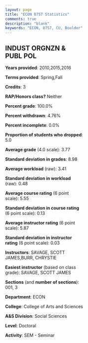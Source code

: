 ```yaml
---
layout: page
title: "ECON 8757 Statistics"
comments: true
description: "blank"
keywords: "ECON, 8757, CU, Boulder"
--- 
```

<head>
<script src="https://ajax.googleapis.com/ajax/libs/jquery/2.1.3/jquery.min.js"></script>
<script src="https://dl.dropboxusercontent.com/s/pc42nxpaw1ea4o9/highcharts.js?dl=0"></script>
<!-- <script src="../assets/js/highcharts.js"></script> -->
<style type="text/css">@font-face {
	font-family: "Bebas Neue";
	src: url(https://www.filehosting.org/file/details/544349/BebasNeue%20Regular.otf) format("opentype");
	}
	h1.Bebas { 
		font-family: "Bebas Neue", Verdana, Tahoma;
	}
</style>
</head>
<body>
	<div id="container" style="float: right; width: 45%; height: 88%; margin-left: 2.5%; margin-right: 2.5%;"></div>
	<script language="JavaScript">
		$(document).ready(function() {
		var chart = {type: 'column'};
		var title = {text: 'Grade Distribution'};
		var xAxis = {categories: ['A','B','C','D','F'],crosshair: true};
		var yAxis = {min: 0,title: {text: 'Percentage'}};
		var tooltip = {headerFormat: '<center><b><span style="font-size:20px">{point.key}</span></b></center>',
		               pointFormat: '<td style="padding:0"><b>{point.y:.1f}%</b></td>',
		               footerFormat: '</table>',shared: true,useHTML: true};
		var plotOptions = {column: {pointPadding: 0.0,borderWidth: 0}};  
		var credits = {enabled: false};var series= [{name: 'Percent',data: [89.47,10.53,0.0,0.0,0.0,]}];
		var json = {};
		json.chart = chart;
		json.title = title;
		json.tooltip = tooltip;
		json.xAxis = xAxis;
		json.yAxis = yAxis;  
		json.series = series;
		json.plotOptions = plotOptions;  
		json.credits = credits;
		$('#container').highcharts(json);
	});
	</script>
</body>
			   
## INDUST ORGNZN & PUBL POL

**Years provided**: 2010,2015,2016

**Terms provided**: Spring,Fall

**Credits**: 3

**RAP/Honors class?** Neither

**Percent grade**: 100.0%

**Percent withdrawn**: 4.76%

**Percent incomplete**: 0.0%

**Proportion of students who dropped**: 5.0

**Average grade** (4.0 scale): 3.77

**Standard deviation in grades**: 8.98

**Average workload** (raw): 3.41

**Standard deviation in workload** (raw): 0.48

**Average course rating** (6 point scale): 5.55

**Standard deviation in course rating** (6 point scale): 0.13

**Average instructor rating** (6 point scale): 5.87

**Standard deviation in instructor rating** (6 point scale): 0.03

**Instructors**: SAVAGE, SCOTT JAMES,BURR, CHRYSTIE

**Easiest instructor** (based on class grade): SAVAGE, SCOTT JAMES

**Sections** (and **number of sections**): 001, 3

**Department**: ECON

**College**: College of Arts and Sciences

**A&S Division**: Social Sciences

**Level**: Doctoral

**Activity**: SEM - Seminar